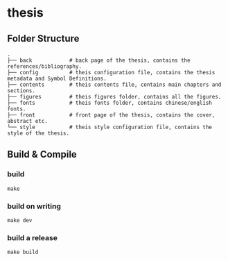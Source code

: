 # thesis

## Folder Structure
```
.
├── back            # back page of the thesis, contains the references/bibliography.
├── config          # theis configuration file, contains the thesis metadata and Symbol Definitions.
├── contents        # theis contents file, contains main chapters and sections.
├── figures         # theis figures folder, contains all the figures.
├── fonts           # theis fonts folder, contains chinese/english fonts.
├── front           # front page of the thesis, contains the cover, abstract etc.
└── style           # theis style configuration file, contains the style of the thesis.
```

## Build & Compile
### build
```
make
```

### build on writing
```
make dev
```

### build a release
```
make build
```
